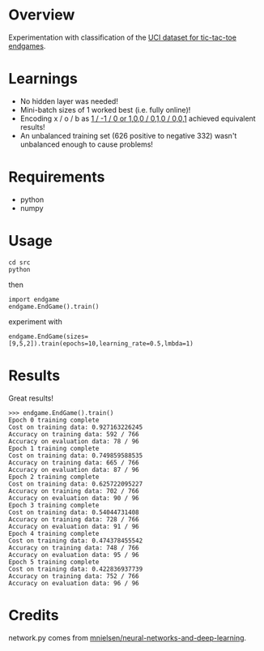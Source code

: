 # Overview

Experimentation with classification of the [UCI dataset for tic-tac-toe endgames](https://archive.ics.uci.edu/ml/datasets/Tic-Tac-Toe+Endgame).

# Learnings

* No hidden layer was needed!
* Mini-batch sizes of 1 worked best (i.e. fully online)!
* Encoding x / o / b as [1 / -1 / 0 or 1,0,0 / 0,1,0 / 0,0,1](https://github.com/curious-attempt-bunny/tic-tac-toe-end-game-neural-net/blob/master/src/endgame.py#L13-L14) achieved equivalent results!
* An unbalanced training set (626 positive to negative 332) wasn't unbalanced enough to cause problems!

# Requirements

* python
* numpy

# Usage

```
cd src
python
```

then

```
import endgame
endgame.EndGame().train()
```

experiment with

```
endgame.EndGame(sizes=[9,5,2]).train(epochs=10,learning_rate=0.5,lmbda=1)
```

# Results

Great results!

```
>>> endgame.EndGame().train()
Epoch 0 training complete
Cost on training data: 0.927163226245
Accuracy on training data: 592 / 766
Accuracy on evaluation data: 78 / 96
Epoch 1 training complete
Cost on training data: 0.749859588535
Accuracy on training data: 665 / 766
Accuracy on evaluation data: 87 / 96
Epoch 2 training complete
Cost on training data: 0.625722095227
Accuracy on training data: 702 / 766
Accuracy on evaluation data: 90 / 96
Epoch 3 training complete
Cost on training data: 0.54044731408
Accuracy on training data: 728 / 766
Accuracy on evaluation data: 91 / 96
Epoch 4 training complete
Cost on training data: 0.474378455542
Accuracy on training data: 748 / 766
Accuracy on evaluation data: 95 / 96
Epoch 5 training complete
Cost on training data: 0.422836937739
Accuracy on training data: 752 / 766
Accuracy on evaluation data: 96 / 96
```

# Credits

network.py comes from [mnielsen/neural-networks-and-deep-learning](https://github.com/mnielsen/neural-networks-and-deep-learning/blob/master/src/network2.py).